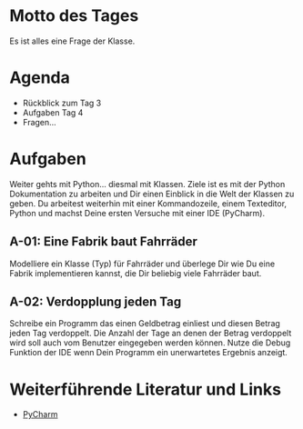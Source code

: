 # Motto des Tages

Es ist alles eine Frage der Klasse.

# Agenda

- Rückblick zum Tag 3
- Aufgaben Tag 4
- Fragen...

# Aufgaben

Weiter gehts mit Python... diesmal mit Klassen. Ziele ist es mit der Python Dokumentation zu arbeiten und Dir einen Einblick in die Welt der Klassen zu geben. Du arbeitest weiterhin mit einer Kommandozeile, einem Texteditor, Python und machst Deine ersten Versuche mit einer IDE (PyCharm).

## A-01: Eine Fabrik baut Fahrräder

Modelliere ein Klasse (Typ) für Fahrräder und überlege Dir wie Du eine Fabrik implementieren kannst, die Dir beliebig viele Fahrräder baut.

## A-02: Verdopplung jeden Tag

Schreibe ein Programm das einen Geldbetrag einliest und diesen Betrag jeden Tag verdoppelt. Die Anzahl der Tage an denen der Betrag verdoppelt wird soll auch vom Benutzer eingegeben werden können. Nutze die Debug Funktion der IDE wenn Dein Programm ein unerwartetes Ergebnis anzeigt.

# Weiterführende Literatur und Links

- [PyCharm](https://www.jetbrains.com/pycharm/)

